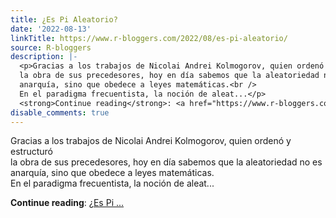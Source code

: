 ```yaml
---
title: ¿Es Pi Aleatorio?
date: '2022-08-13'
linkTitle: https://www.r-bloggers.com/2022/08/es-pi-aleatorio/
source: R-bloggers
description: |-
  <p>Gracias a los trabajos de Nicolai Andrei Kolmogorov, quien ordenó y estructuró<br />
  la obra de sus precedesores, hoy en día sabemos que la aleatoriedad no es<br />
  anarquía, sino que obedece a leyes matemáticas.<br />
  En el paradigma frecuentista, la noción de aleat...</p>
  <strong>Continue reading</strong>: <a href="https://www.r-bloggers.com/2022/08/es-pi-aleatorio/">¿Es Pi ...
disable_comments: true
---
```

<p>Gracias a los trabajos de Nicolai Andrei Kolmogorov, quien ordenó y estructuró<br />
la obra de sus precedesores, hoy en día sabemos que la aleatoriedad no es<br />
anarquía, sino que obedece a leyes matemáticas.<br />
En el paradigma frecuentista, la noción de aleat...</p>
<strong>Continue reading</strong>: <a href="https://www.r-bloggers.com/2022/08/es-pi-aleatorio/">¿Es Pi ...